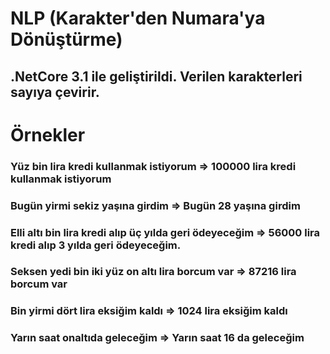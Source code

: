 # NLP (Karakter'den Numara'ya Dönüştürme)

## .NetCore 3.1 ile geliştirildi. Verilen karakterleri sayıya çevirir. 

# Örnekler

### Yüz bin lira kredi kullanmak istiyorum => 100000 lira kredi kullanmak istiyorum
### Bugün yirmi sekiz yaşına girdim        => Bugün 28 yaşına girdim
### Elli altı bin lira kredi alıp üç yılda geri ödeyeceğim => 56000 lira kredi alıp 3 yılda geri ödeyeceğim.
### Seksen yedi bin iki yüz on altı lira borcum var => 87216 lira borcum var
### Bin yirmi dört lira eksiğim kaldı => 1024 lira eksiğim kaldı
### Yarın saat onaltıda geleceğim => Yarın saat 16 da geleceğim